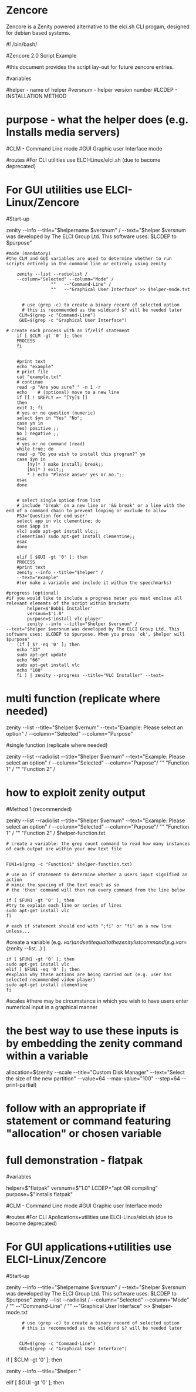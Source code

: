 # Zencore
Zencore is a Zenity powered alternative to the elci.sh CLI progam, designed for debian based systems.


#! /bin/bash/

#Zencore 2.0 Script Example


#this document provides the script lay-out for future zencore entries.

#variables 

#helper - name of helper
#versnum - helper version number
#LCDEP - INSTALLATION METHOD
# purpose - what the helper does (e.g. Installs media servers)
#CLM - Command Line mode
#GUI Graphic user Interface mode

#routes
#For CLI utilities use ELCI-Linux/elci.sh (due to become deprecated)
# For GUI utilities use ELCI-Linux/Zencore


#Start-up

zenity --info --title="$helpername $versnum" /
    --text="$helper $versnum was developed by The ELCI Group Ltd. This software uses: $LCDEP to $purpose"
    
    #mode (mandatory) 
    #the CLM and GUI variables are used to determine whether to run scripts entirely in the command line or entirely using zenity
    
        zenity --list --radiolist /
        --column="Selected" --column="Mode" /
                     ""   --"Command-Line" /
                     ""   --"Graphical User Interface" >> $helper-mode.txt
                     
                     
          # use (grep -c) to create a binary record of selected option
          # this is recommended as the wildcard $? will be needed later
         CLM=$(grep -c "Command-Line")
         GUI=$(grep -c "Graphical User Interface")
    
    # create each process with an if/elif statement 
        if [ $CLM -gt '0' ]; then
        PROCESS
        fi
        
        
        #print text
        echo "example"
        # print file
        cat "example.txt"
        # continue
        read -p "Are you sure? " -n 1 -r
        echo    # (optional) move to a new line
        if [[ ! $REPLY =~ ^[Yy]$ ]]
        then
        exit 1; fi
        # yes or no question (numeric)
        select $yn in "Yes" "No";
        case yn in
        Yes) positive ;;
        No ) negative ;;
        esac
        # yes or no command (read)
        while true; do
        read -p "Do you wish to install this program?" yn
        case $yn in
            [Yy]* ) make install; break;;
            [Nn]* ) exit;;
            * ) echo "Please answer yes or no.";;
        esac
        done
        
        
        # select single option from list
        # include 'break' on a new line or '&& break' or a line with the end of a command chain to prevent looping or exclude to allow
        PS3='Question for end user'
        select app in vlc clementine; do
        case $app in
        vlc) sudo apt-get install vlc;;
        clementine) sudo apt-get install clementine;;
        esac
        done
        
        elif [ $GUI -gt '0' ]; then
        PROCESS
        #print text
        zenity --info --title="$helper" /
        --text="example" 
        #(or make a variable and include it within the speechmarks)

    #progress (optional)
    #if you would like to include a progress meter you must enclose all relevant elememts of the script within brackets
            helper=$'Bobbi Installer'
            versnum=$'1.0'
            purpose=$'install vlc player'
            zenity --info --title="$helper $versnum" /
    --text="$helper $versnum was developed by The ELCI Group Ltd. This software uses: $LCDEP to $purpose. When you press 'ok', $helper will $purpose"
        (if [ $? -eq '0' ]; then
        echo "33"
        sudo apt-get update
        echo "66"
        sudo apt-get install vlc
        echo "100"
        fi ) | zenity --progress --title="VLC Installer" --text=
   
# multi function (replicate where needed)

  zenity --list --title="$helper $vernum" --text="Example: Please select an option" /
        --column="Selected" --column="Purpose"

#single function (replicate where needed)

 zenity --list --radiolist --title="$helper $vernum" --text="Example: Please select an option" /
    --column="Selected" --column="Purpose"/
                ""    "Function 1"    /
                ""    "Function 2"    /
                
# how to exploit zenity output
#Method 1 (recommended)


 zenity --list --radiolist --title="$helper $vernum" --text="Example: Please select an option" /
    --column="Selected" --column="Purpose"/
                ""    "Function 1"    /
                ""    "Function 2"    /
            $helper-function.txt
                
    # create a variable: the grep count command to read how many instances of each output are within your new text file
    
    
    FUN1=$(grep -c "Function1" $helper-function.txt)
    
    # use an if statement to determine whether a users input signified an action
    # mimic the spacing of the text exact as so
    # the 'then' command will then run every command from the line below
    
    if [ $FUN1 -gt '0' ]; then
    #try to explain each line or series of lines
    sudo apt-get install vlc
    fi
    
    # each if statement should end with ";fi" or "fi" on a new line unless...
    
   
#create a variable (e.g. $var) and set it equal to the zenity list command (e.g. var=$(zenity --list...) ).

  
    if [ $FUN1 -gt '0' ]; then
    sudo apt-get install vlc
    elif [ $FUN1 -eq '0' ]; then
    #explain why these actions are being carried out (e.g. user has selected recommended video player)
    sudo apt-get install clementine
    fi
    
    
#scales
#there may be circumstance in which you wish to have users enter numerical input in a graphical manner
# the best way to use these inputs is by embedding the zenity command within a variable 

allocation=$(zenity --scale  --title="Custom Disk Manager" --text="Select the size of the new partition" --value=64 --max-value="100" --step=64 --print-partial)


# follow with an appropriate if statement or command featuring "allocation" or chosen variable

# full demonstration - flatpak

#variables 

helper=$"flatpak"
versnum=$"1.0"
LCDEP="apt OR compiling"
purpose=$"Installs flatpak"

#CLM - Command Line mode
#GUI Graphic user Interface mode

#routes
#For CLI Apolications+utilities use ELCI-Linux/elci.sh (due to become deprecated)
# For GUI applications+utilities use ELCI-Linux/Zencore


#Start-up

zenity --info --title="$helpername $versnum" /
    --text="$helper $versnum was developed by The ELCI Group Ltd. This software uses: $LCDEP to $purpose"
zenity --list --radiolist /
        --column="Selected" --column="Mode" /
                     ""   --"Command-Line" /
                     ""   --"Graphical User Interface" >> $helper-mode.txt
                     
                     
          # use (grep -c) to create a binary record of selected option
          # this is recommended as the wildcard $? will be needed later
          
         
         CLM=$(grep -c "Command-Line")
         GUI=$(grep -c "Graphical User Interface")

if [ $CLM -gt '0' ]; then

zenity --info --title="$helper: "


elif [ $GUI -gt '0' ]; then
